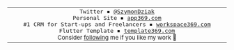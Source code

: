 <table>
<tbody>
<td align="center">
<img width="500" height="0" /><br>
  <samp>Twitter ▪ <a href="https://twitter.com/SzymonDziak">@SzymonDziak</a></samp><br>
<samp>Personal Site ▪ <a href="https://app369.com">app369.com</a></samp><br>
  <samp>#1 CRM for Start-ups and Freelancers ▪ <a href="https://workspace369.com">workspace369.com</a></samp><br>
    <samp>Flutter Template ▪ <a href="https://workspace369.com">template369.com</a></samp><br>
<sub>Consider  <a href="https://instagram.com/SzymonDziak">following</a> me if you like my work 💖</sub><br>
<img width="750" height="0" />
</td>
</tbody>
</table>

